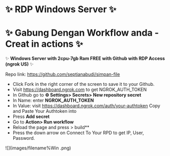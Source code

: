 # ✨ RDP Windows Server ✨
# ✨ Gabung Dengan Workflow anda - Creat in actions ✨
✨ **Windows Server with 2cpu-7gb Ram FREE with Github with RDP Access (ngrok US)** ✨

Repo link: https://github.com/septianabudi/simpan-file


+ Click Fork in the right corner of the screen to save it to your Github.
+ Visit https://dashboard.ngrok.com to get NGROK_AUTH_TOKEN
+ In Github go to **⚙ Settings> Secrets> New repository secret**
+ In Name: enter **NGROK_AUTH_TOKEN**
+ In Value: visit https://dashboard.ngrok.com/auth/your-authtoken Copy and Paste Your Authtoken into
+ Press **Add secret**
+ Go to **Action> Run workflow**
+ Reload the page and press > build**
+ Press the down arrow on Connect To Your RPD to get IP, User, Password.

![](images/filename%Win .png)
